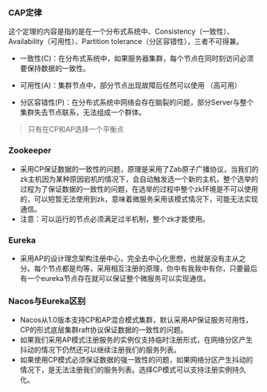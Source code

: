 ### CAP定律

这个定理的内容是指的是在一个分布式系统中、Consistency（一致性）、 Availability（可用性）、Partition tolerance（分区容错性），三者不可得兼。

* 一致性(C)：在分布式系统中，如果服务器集群，每个节点在同时刻访问必须要保持数据的一致性。

* 可用性(A)：集群节点中，部分节点出现故障后任然可以使用 （高可用）

* 分区容错性(P)：在分布式系统中网络会存在脑裂的问题，部分Server与整个集群失去节点联系，无法组成一个群体。

> 只有在CP和AP选择一个平衡点



### Zookeeper

* 采用CP保证数据的一致性的问题，原理是采用了Zab原子广播协议，当我们的zk主机因为某种原因宕机的情况下，会自动触发选一个新的主机，整个选举的过程为了保证数据的一致性的问题，在选举的过程中整个zk环境是不可以使用的，可以短暂无法使用到zk，意味着微服务采用该模式情况下，可能无法实现通信。
* 注意：可以运行的节点必须满足过半机制，整个zk才能使用。

### Eureka

* 采用AP的设计理念架构注册中心，完全去中心化思想，也就是没有主从之分。每个节点都是均等，采用相互注册的原理，你中有我我中有你，只要最后有一个eureka节点存在就可以保证整个微服务可以实现通信。

### Nacos与Eureka区别

* Nacos从1.0版本支持CP和AP混合模式集群，默认采用AP保证服务可用性，CP的形式底层集群raft协议保证数据的一致性的问题。
* 如果我们采用AP模式注册服务的实例仅支持临时注册形式，在网络分区产生抖动的情况下仍然还可以继续注册我们的服务列表。
* 如果使用CP模式必须保证数据的强一致性的问题，如果网络分区产生抖动的情况下，是无法注册我们的服务列表。选择CP模式可以支持注册实例持久化。